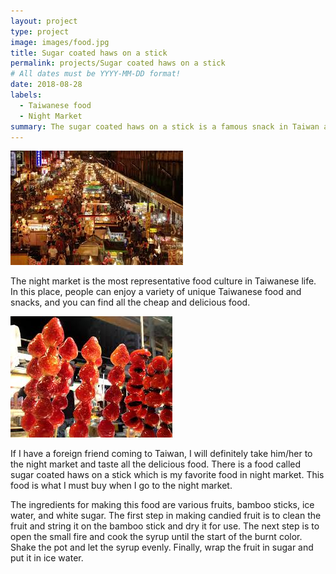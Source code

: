 ```yaml
---
layout: project
type: project
image: images/food.jpg
title: Sugar coated haws on a stick
permalink: projects/Sugar coated haws on a stick
# All dates must be YYYY-MM-DD format!
date: 2018-08-28
labels:
  - Taiwanese food
  - Night Market
summary: The sugar coated haws on a stick is a famous snack in Taiwan at night market.
---
```


<div class="ui medium right floated rounded images">
  <img class="ui image" src="../images//night-market.jpg">
</div>

The night market is the most representative food culture in Taiwanese life. In this place, people can enjoy a variety of unique Taiwanese food and snacks, and you can find all the cheap and delicious food.

<div class="ui medium right floated rounded images">
  <img class="ui image" src="../images//tan-hu-lu.jpg">
</div>

If I have a foreign friend coming to Taiwan, I will definitely take him/her to the night market and taste all the delicious food. There is a food called sugar coated haws on a stick which is my favorite food in night market. This food is what I must buy when I go to the night market. 

The ingredients for making this food are various fruits, bamboo sticks, ice water, and white sugar. The first step in making candied fruit is to clean the fruit and string it on the bamboo stick and dry it for use. The next step is to open the small fire and cook the syrup until the start of the burnt color. Shake the pot and let the syrup evenly. Finally, wrap the fruit in sugar and put it in ice water.

